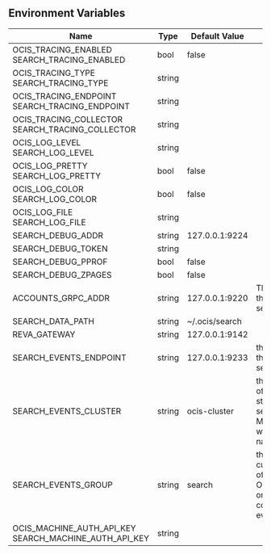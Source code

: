 ## Environment Variables

| Name | Type | Default Value | Description |
|------|------|---------------|-------------|
| OCIS_TRACING_ENABLED<br/>SEARCH_TRACING_ENABLED | bool | false | |
| OCIS_TRACING_TYPE<br/>SEARCH_TRACING_TYPE | string |  | |
| OCIS_TRACING_ENDPOINT<br/>SEARCH_TRACING_ENDPOINT | string |  | |
| OCIS_TRACING_COLLECTOR<br/>SEARCH_TRACING_COLLECTOR | string |  | |
| OCIS_LOG_LEVEL<br/>SEARCH_LOG_LEVEL | string |  | |
| OCIS_LOG_PRETTY<br/>SEARCH_LOG_PRETTY | bool | false | |
| OCIS_LOG_COLOR<br/>SEARCH_LOG_COLOR | bool | false | |
| OCIS_LOG_FILE<br/>SEARCH_LOG_FILE | string |  | |
| SEARCH_DEBUG_ADDR | string | 127.0.0.1:9224 | |
| SEARCH_DEBUG_TOKEN | string |  | |
| SEARCH_DEBUG_PPROF | bool | false | |
| SEARCH_DEBUG_ZPAGES | bool | false | |
| ACCOUNTS_GRPC_ADDR | string | 127.0.0.1:9220 | The address of the grpc service.|
| SEARCH_DATA_PATH | string | ~/.ocis/search | |
| REVA_GATEWAY | string | 127.0.0.1:9142 | |
| SEARCH_EVENTS_ENDPOINT | string | 127.0.0.1:9233 | the address of the streaming service|
| SEARCH_EVENTS_CLUSTER | string | ocis-cluster | the clusterID of the streaming service. Mandatory when using nats|
| SEARCH_EVENTS_GROUP | string | search | the customergroup of the service. One group will only get one copy of an event|
| OCIS_MACHINE_AUTH_API_KEY<br/>SEARCH_MACHINE_AUTH_API_KEY | string |  | |